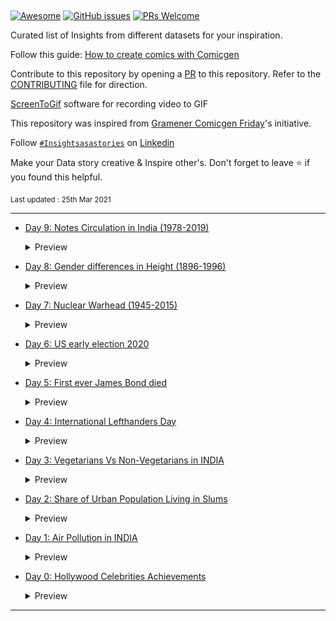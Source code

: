 <!--# Insights-as-Stories ----- Medium-LinkedIn-Daily-Posts

This is a curated list of all my posts on LinkedIn & Medium regarding Data Science, which I publish daily. Hit the star if you like my work!

Last Updated on: 25th MAR 2021 (Day 5)-->

<p align="center"><a href="#"><img  alt="" src="https://raw.githubusercontent.com/JayaRaghavendra/Insights-as-a-Stories/master/Data%20Stories/head.png"></a></p>
  
<!--<h1 align="center">Insights as a Stories</h1>-->

[![Awesome](https://awesome.re/badge.svg)](https://github.com/JayaRaghavendra) 
[![GitHub issues](https://img.shields.io/github/issues/coderjojo/creative-profile-readme)](https://github.com/JayaRaghavendra/Insights-as-Stories/issues)
[![PRs Welcome](https://img.shields.io/badge/PRs-welcome-brightgreen.svg?style=flat-square)](https://github.com/JayaRaghavendra/Insights-as-Stories/pulls) 

Curated list of Insights from different datasets for your inspiration.

Follow this guide: [How to create comics with Comicgen ](https://www.youtube.com/watch?v=E_2hdZuugI8&ab_channel=Gramener)

Contribute to this repository by opening a [PR](./CONTRIBUTING.md) to this repository. Refer to the [CONTRIBUTING](./CONTRIBUTING.md) file for direction.

[ScreenToGif](https://www.screentogif.com/) software for recording video to GIF

This repository was inspired from [Gramener Comicgen Friday](https://gramener.com/comicgenfriday/)'s initiative.

Follow [`#Insightsasastories`](https://bit.ly/31gVTFP) on [Linkedin](https://www.linkedin.com/in/jayaraghavendra/) 

Make your Data story creative & Inspire other's. Don't forget to leave :star: if you found this helpful.

<sub>Last updated : 25th Mar 2021 </sub>

---

- [Day 9: Notes Circulation in India (1978-2019)](https://github.com/JayaRaghavendra/Analysis-on-Notes-Circulation-of-INDIA)
  <details>
    <summary>Preview</summary>
    <img src="Data Stories/notes circulation.gif">
  </details>

- [Day 8: Gender differences in Height (1896-1996)](https://www.linkedin.com/posts/jayaraghavendra_insightsasastories-storytelling-comicfriday-activity-6754459964045193216--cOL)
  <details>
    <summary>Preview</summary>
    <img src="Data Stories/Gender Heights.PNG">
  </details>

- [Day 7: Nuclear Warhead (1945-2015)](nothing)
  <details>
    <summary>Preview</summary>
    <img src="Data Stories/NWarheads.gif">
  </details>

- [Day 6: US early election 2020](https://www.linkedin.com/posts/jayaraghavendra_insightsasastories-storytelling-comicfriday-activity-6729499076267782144-qsm7)
  <details>
    <summary>Preview</summary>
    <img src="Data Stories/US2020.PNG">
  </details>

- [Day 5: First ever James Bond died](https://www.linkedin.com/posts/jayaraghavendra_insightsasastories-storytelling-comicfriday-activity-6729452587264933888--Jw1)
  <details>
    <summary>Preview</summary>
    <img src="Data Stories/JB007.png">
  </details>

- [Day 4: International Lefthanders Day](https://www.linkedin.com/posts/jayaraghavendra_insightsasastories-here-storytelling-activity-6699732825203183616-LVxN)
  <details>
    <summary>Preview</summary>
    <img src="Data Stories/left handers.jpg">
  </details>
  
- [Day 3: Vegetarians Vs Non-Vegetarians in INDIA](https://www.linkedin.com/posts/jayaraghavendra_insightsasastories-kaggle-datascience-activity-6698757914405994496-SvuA)
  <details>
    <summary>Preview</summary>
    <img src="Data Stories/Veg NonVeg.png">
  </details>
  
- [Day 2: Share of Urban Population Living in Slums](https://www.linkedin.com/posts/jayaraghavendra_insightsasastories-comicgenfriday-comicgen-activity-6696447617964027904-HbSa)
  <details>
    <summary>Preview</summary>
    <img src="Data Stories/urban population.jfif">
  </details>

- [Day 1: Air Pollution in INDIA](https://www.linkedin.com/posts/jayaraghavendra_datastory-datascientist-dataviz-activity-6606398178264739840-FU7g)
  <details>
    <summary>Preview</summary>
    <img src="Data Stories/air pollution.jpg">
  </details>
  
- [Day 0: Hollywood Celebrities Achievements](link)
  <details>
    <summary>Preview</summary>
    <img src="Data Stories/gitsample.gif">
  </details>
-------
